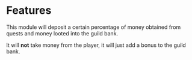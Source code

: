 # Features

This module will deposit a certain percentage of money obtained from quests and money looted into the guild bank.

It will **not** take money from the player, it will just add a bonus to the guild bank.
